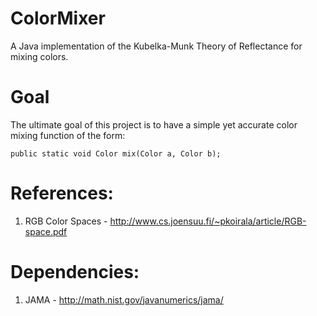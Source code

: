 ColorMixer
==========

A Java implementation of the Kubelka-Munk Theory of Reflectance for mixing colors.

Goal
==========
The ultimate goal of this project is to have a simple yet accurate color mixing function of the form:

`public static void Color mix(Color a, Color b);`

References:
==========
1) RGB Color Spaces - http://www.cs.joensuu.fi/~pkoirala/article/RGB-space.pdf

Dependencies:
==========
1) JAMA - http://math.nist.gov/javanumerics/jama/
